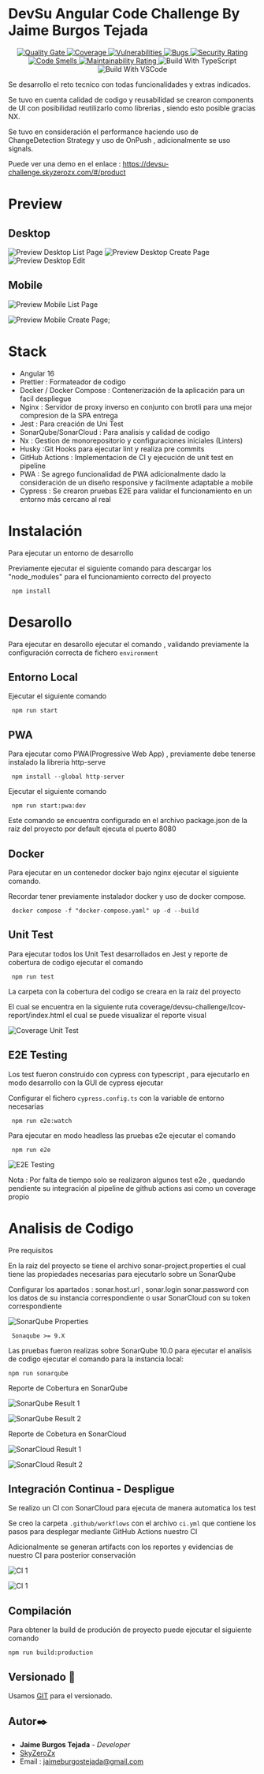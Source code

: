 # DevSu Angular Code Challenge By Jaime Burgos Tejada

<p align="center">
<a href="https://sonarcloud.io/summary/overall?id=SkyZeroZx_devsu_challenge" target="_blank">
  <img src="https://sonarcloud.io/api/project_badges/measure?project=SkyZeroZx_devsu_challenge&metric=alert_status" alt="Quality Gate" />
</a>
<a href="https://sonarcloud.io/summary/overall?id=SkyZeroZx_devsu_challenge" target="_blank">
  <img src="https://sonarcloud.io/api/project_badges/measure?project=SkyZeroZx_devsu_challenge&metric=coverage" alt="Coverage" />
</a>

 <a href="https://sonarcloud.io/summary/overall?id=SkyZeroZx_devsu_challenge" target="_blank">
  <img src="https://sonarcloud.io/api/project_badges/measure?project=SkyZeroZx_devsu_challenge&metric=vulnerabilities" alt="Vulnerabilities" />
</a>

 <a href="https://sonarcloud.io/summary/overall?id=SkyZeroZx_devsu_challenge" target="_blank">
  <img src="https://sonarcloud.io/api/project_badges/measure?project=SkyZeroZx_devsu_challenge&metric=bugs" alt="Bugs" />
</a>

 <a href="https://sonarcloud.io/summary/overall?id=SkyZeroZx_devsu_challenge" target="_blank">
  <img src="https://sonarcloud.io/api/project_badges/measure?project=SkyZeroZx_devsu_challenge&metric=security_rating" alt="Security Rating"  />
</a>

 <a href="https://sonarcloud.io/summary/overall?id=SkyZeroZx_devsu_challenge" target="_blank">
  <img src="https://sonarcloud.io/api/project_badges/measure?project=SkyZeroZx_devsu_challenge&metric=code_smells" alt="Code Smells"  />
</a>

 <a href="https://sonarcloud.io/summary/overall?id=SkyZeroZx_devsu_challenge" target="_blank">
  <img src="https://sonarcloud.io/api/project_badges/measure?project=SkyZeroZx_devsu_challenge&metric=sqale_rating" alt="Maintainability Rating"  />
</a>
<img src="https://badgen.net/badge/Built%20With/TypeScript/bl" alt="Build With TypeScript" />
<img src="https://img.shields.io/badge/Made%20for-VSCode-1f425f.svg" alt="Build With VSCode" />
</p>

Se desarrollo el reto tecnico con todas funcionalidades y extras indicados.

Se tuvo en cuenta calidad de codigo y reusabilidad se crearon components de UI con posibilidad reutilizarlo como librerias , siendo esto posible gracias NX.

Se tuvo en consideración el performance haciendo uso de ChangeDetection Strategy y uso de OnPush , adicionalmente se uso signals.

Puede ver una demo en el enlace : https://devsu-challenge.skyzerozx.com/#/product

# Preview

## Desktop

![Preview Desktop List Page](/docs/demo/desktop-list-option.jpg)
![Preview Desktop Create Page](/docs/demo/create-product-page.JPG)
![Preview Desktop Edit](/docs/demo/desktop-edit.jpg)

## Mobile

![Preview Mobile List Page](/docs/demo/mobile-list-product.jpg)

![Preview Mobile Create Page](/docs/demo/mobile-product-create.jpg);

# Stack

- Angular 16
- Prettier : Formateador de codigo
- Docker / Docker Compose : Contenerización de la aplicación para un facil despliegue
- Nginx : Servidor de proxy inverso en conjunto con brotli para una mejor compresion de la SPA entrega
- Jest : Para creación de Uni Test
- SonarQube/SonarCloud : Para analisis y calidad de codigo
- Nx : Gestion de monorepositorio y configuraciones iniciales (Linters)
- Husky :Git Hooks para ejecutar lint y realiza pre commits
- GitHub Actions : Implementacion de CI y ejecución de unit test en pipeline
- PWA : Se agrego funcionalidad de PWA adicionalmente dado la consideración de un diseño responsive y facilmente adaptable a mobile
- Cypress : Se crearon pruebas E2E para validar el funcionamiento en un entorno más cercano al real

# Instalación

Para ejecutar un entorno de desarrollo

Previamente ejecutar el siguiente comando para descargar los "node_modules" para el funcionamiento correcto del proyecto

```
 npm install
```

# Desarollo

Para ejecutar en desarollo ejecutar el comando , validando previamente la configuración correcta de fichero `environment`

## Entorno Local

Ejecutar el siguiente comando

```
 npm run start
```

## PWA

Para ejecutar como PWA(Progressive Web App) , previamente debe tenerse instalado la libreria http-serve

```
 npm install --global http-server
```

Ejecutar el siguiente comando

```
 npm run start:pwa:dev
```

Este comando se encuentra configurado en el archivo package.json de la raiz del proyecto por default ejecuta el puerto 8080

## Docker

Para ejecutar en un contenedor docker bajo nginx ejecutar el siguiente comando.

Recordar tener previamente instalador docker y uso de docker compose.

```
 docker compose -f "docker-compose.yaml" up -d --build
```

## Unit Test

Para ejecutar todos los Unit Test desarrollados en Jest y reporte de cobertura de codigo ejecutar el comando

```
 npm run test
```

La carpeta con la cobertura del codigo se creara en la raiz del proyecto

El cual se encuentra en la siguiente ruta coverage/devsu-challenge/lcov-report/index.html el cual se puede visualizar el reporte visual

![Coverage Unit Test](/docs/test/unit-test-coverage.jpg)

## E2E Testing

Los test fueron construido con cypress con typescript , para ejecutarlo en modo desarrollo con la GUI de cypress ejecutar

Configurar el fichero `cypress.config.ts` con la variable de entorno necesarias

```
 npm run e2e:watch
```

Para ejecutar en modo headless las pruebas e2e ejecutar el comando

```
 npm run e2e
```

![E2E Testing](/docs/test/e2e-testing.jpg)

Nota : Por falta de tiempo solo se realizaron algunos test e2e , quedando pendiente su integración al pipeline de github actions asi como un coverage propio

# Analisis de Codigo

Pre requisitos

En la raiz del proyecto se tiene el archivo sonar-project.properties el cual tiene las propiedades necesarias para ejecutarlo sobre un SonarQube

Configurar los apartados : sonar.host.url , sonar.login sonar.password con los datos de su instancia correspondiente o usar SonarCloud con su token correspondiente

![SonarQube Properties](/docs/sonar/sonar-properties.jpg)

```
 Sonaqube >= 9.X
```

Las pruebas fueron realizas sobre SonarQube 10.0 para ejecutar el analisis de codigo ejecutar el comando para la instancia local:

```
npm run sonarqube
```

Reporte de Cobertura en SonarQube

![SonarQube Result 1](/docs/sonar/sonar-result-1.jpg)

![SonarQube Result 2](/docs/sonar/sonar-result-2.jpg)

Reporte de Cobetura en SonarCloud

![SonarCloud Result 1](/docs/sonar/sonar-cloud-result-1.jpg)

![SonarCloud Result 2](/docs/sonar/sonar-cloud-result-2.jpg)

## Integración Continua - Despligue

Se realizo un CI con SonarCloud para ejecuta de manera automatica los test

Se creo la carpeta `.github/workflows` con el archivo `ci.yml` que contiene los pasos para desplegar mediante GitHub Actions nuestro CI

Adicionalmente se generan artifacts con los reportes y evidencias de nuestro CI para posterior conservación

![CI 1](/docs/ci/ci-1.jpg)

![CI 1](/docs/ci/ci-2.jpg)

## Compilación

Para obtener la build de produción de proyecto puede ejecutar el siguiente comando

```
npm run build:production
```

## Versionado 📌

Usamos [GIT](https://git-scm.com/) para el versionado.

## Autor✒️

- **Jaime Burgos Tejada** - _Developer_
- [SkyZeroZx](https://github.com/SkyZeroZx)
- Email : jaimeburgostejada@gmail.com

